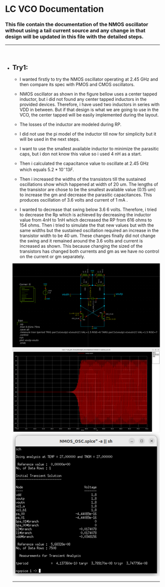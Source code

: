 # **LC VCO Documentation**

 ### This file contain the documentation of the  NMOS oscillator without using a tail current source and any change in that design will be updated in this file with the detailed steps.

---
 <br/>

- ## Try1:
  - I wanted firstly to try the NMOS oscillator operating at 2.45 GHz and then compare its spec with PMOS and CMOS oscillators. 
  - NMOS oscillator as shown in the figure bellow uses a center tapped inductor, but i did not found any center tapped inductors in the provided devices. Therefore, i have used two inductors in series with VDD in between. But if that design is what we are going to use in the VCO, the center tapped will be easily implemented during the layout.
  - The losses of the inductor are modeled during RP.
  - I did not use the pi model of the inductor till now for simplicity but it will be used in the next steps.
  - I want to use the smallest available inductor to minimize the parasitic caps, but i don not know this value so i used 4 nH as a start.
  - Then i calculated the capacitance value to oscillate at 2.45 GHz which equals $5.2*10^-13 F$.  

  - Then i increased the widths of the transistors till the sustained oscillations show which happened at width of 20 um. The lengths of the transistor are chose to be the smallest available value (0.15 um) to increase the gm and decrease the parasitic capacitances. This produces oscillation of 3.6 volts and current of 1 mA .
  - I wanted to decrease that swing below 3.6 6 volts. Therefore, i tried to decrease the Rp which is achieved by decreasing the inductor value from 4nH to 1nH which decreased the RP from 616 ohms to 154 ohms. Then i tried to simulate the that new values but with the same widths but the sustained oscillation required an increase in the transistor width to be 40 um. These changes finally did not change the swing and it remained around the 3.6 volts and current is increased as shown. This because changing the sized of the transistors has changed both currents and gm as we have no control on the current or gm separately.
  
  ![](LC_OSC_NMOS_noTail_schematic.png)  
  ![](LC_VCO_NMOS_noTail_swing.png)
  ![](LC_VCO_NMOS_noTail_dcOperating.png)

  ---
  
 
